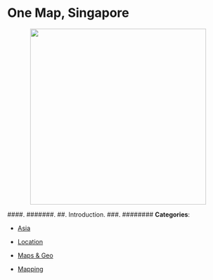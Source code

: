 # One Map, Singapore

<p align="center">
    <img width="400" src="https://raw.githubusercontent.com/awesome-apis/awesome-apis/apis/one-map-singapore/logo_256x256.png" />
</p>


####. #######. ##. Introduction. ###. ########
**Categories**:

- [Asia](https://github/awesome-apis/awesome-apis#asia)

- [Location](https://github/awesome-apis/awesome-apis#location)

- [Maps & Geo](https://github/awesome-apis/awesome-apis#maps-and-geo)

- [Mapping](https://github/awesome-apis/awesome-apis#mapping)



